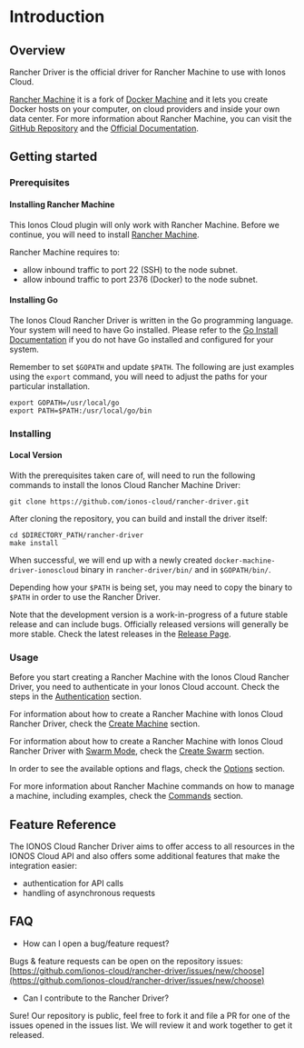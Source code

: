 # Introduction

## Overview

Rancher Driver is the official driver for Rancher Machine to use with Ionos Cloud. 

[Rancher Machine](https://github.com/rancher/machine) it is a fork of [Docker Machine](https://github.com/docker/machine) and it lets you create Docker hosts on your computer, on cloud providers and inside your own data center. For more information about Rancher Machine, you can visit the [GitHub Repository](https://github.com/rancher/machine) and the [Official Documentation](https://rancher.com/).
                                                                 
## Getting started

### Prerequisites
 
#### Installing Rancher Machine

This Ionos Cloud plugin will only work with Rancher Machine. Before we continue, you will need to install [Rancher Machine](https://github.com/rancher/machine/releases/).

Rancher Machine requires to:

* allow inbound traffic to port 22 (SSH) to the node subnet.
* allow inbound traffic to port 2376 (Docker) to the node subnet.

#### Installing Go

The Ionos Cloud Rancher Driver is written in the Go programming language. Your system will need to have Go installed. Please refer to the [Go Install Documentation](https://golang.org/doc/install) if you do not have Go installed and configured for your system.

Remember to set `$GOPATH` and update `$PATH`. The following are just examples using the `export` command, you will need to adjust the paths for your particular installation.

```text
export GOPATH=/usr/local/go
export PATH=$PATH:/usr/local/go/bin
```

### Installing

#### Local Version 

With the prerequisites taken care of, will need to run the following commands to install the Ionos Cloud Rancher Machine Driver:

```text
git clone https://github.com/ionos-cloud/rancher-driver.git
```

After cloning the repository, you can build and install the driver itself:

```text
cd $DIRECTORY_PATH/rancher-driver
make install
```

When successful, we will end up with a newly created `docker-machine-driver-ionoscloud` binary in `rancher-driver/bin/` and in `$GOPATH/bin/`. 

Depending how your `$PATH` is being set, you may need to copy the binary to `$PATH` in order to use the Rancher Driver. 

Note that the development version is a work-in-progress of a future stable release and can include bugs. Officially released versions will generally be more stable. Check the latest releases in the [Release Page](https://github.com/ionos-cloud/rancher-driver/releases).

### Usage

Before you start creating a Rancher Machine with the Ionos Cloud Rancher Driver, you need to authenticate in your Ionos Cloud account. Check the steps in the [Authentication](usage/authentication.md) section.

For information about how to create a Rancher Machine with Ionos Cloud Rancher Driver, check the [Create Machine](usage/create-machine.md) section.

For information about how to create a Rancher Machine with Ionos Cloud Rancher Driver with [Swarm Mode](https://docs.docker.com/engine/swarm/), check the [Create Swarm](usage/create-swarm.md) section.

In order to see the available options and flags, check the [Options](usage/options.md) section.

For more information about Rancher Machine commands on how to manage a machine, including examples, check the [Commands](usage/commands.md) section. 

## Feature Reference 

The IONOS Cloud Rancher Driver aims to offer access to all resources in the IONOS Cloud API and also offers some additional features that make the integration easier: 

* authentication for API calls
* handling of asynchronous requests 

## FAQ

* How can I open a bug/feature request?

Bugs & feature requests can be open on the repository issues: [https://github.com/ionos-cloud/rancher-driver/issues/new/choose](https://github.com/ionos-cloud/rancher-driver/issues/new/choose)

* Can I contribute to the Rancher Driver?

Sure! Our repository is public, feel free to fork it and file a PR for one of the issues opened in the issues list. We will review it and work together to get it released.

